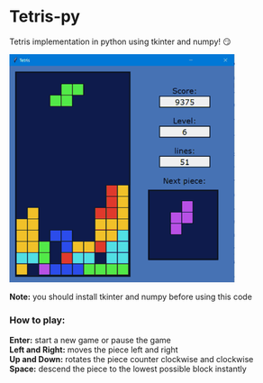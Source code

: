# Tetris-py
Tetris implementation in python using tkinter and numpy! :smirk:

<img src="https://github.com/Masoud-Safari/Tetris-py/blob/master/tetris-sample.gif" width="400">

**Note:** you should install tkinter and numpy before using this code

### How to play:
**Enter:** start a new game or pause the game  
**Left and Right:** moves the piece left and right  
**Up and Down:** rotates the piece counter clockwise and clockwise  
**Space:** descend the piece to the lowest possible block instantly  
